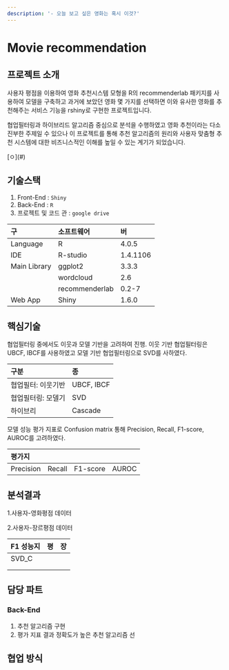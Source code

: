 ```yaml
---
description: '- 오늘 보고 싶은 영화는 혹시 이것?'
---
```


# Movie recommendation

## 프로젝트 소개

사용자 평점을 이용하여 영화 추천시스템 모형을  R의 recommenderlab 패키지를 사용하여 모델을 구축하고 과거에 보았던 영화 몇 가지를 선택하면 이와 유사한 영화를 추천해주는 서비스 기능을 rshiny로 구현한 프로젝트입니다. 

협업필터링과 하이브리드 알고리즘 중심으로 분석을 수행하였고 영화 추천이라는 다소 진부한 주제일 수 있으나 이 프로젝트를 통해 추천 알고리즘의 원리와 사용자 맞춤형 추천 시스템에 대한 비즈니스적인 이해를 높일 수 있는 계기가 되었습니다.

\[ㅇ\]\(\#\)

## 기술스택

1. Front-End : `Shiny`
2. Back-End : `R`
3. 프로젝트 및 코드 관 : `google drive`

| 구 | 소프트웨어 | 버 |
| :--- | :--- | :--- |
| Language | R | 4.0.5 |
| IDE | R-studio | 1.4.1106 |
| Main Library | ggplot2 | 3.3.3 |
|  | wordcloud | 2.6 |
|  | recommenderlab | 0.2-7 |
| Web App | Shiny | 1.6.0 |

## 핵심기술

협업필터링 중에서도 이웃과 모델 기반을 고려하여 진행. 이웃 기반 협업필터링은 UBCF, IBCF를 사용하였고 모델 기반 협업필터링으로 SVD를 사하였다.

| 구분 | 종 |
| :--- | :--- |
| 협업필터: 이웃기반 | UBCF, IBCF |
| 협업필터링: 모델기 | SVD |
| 하이브리 | Cascade |

모델 성능 평가 지표로 Confusion matrix 통해 Precision, Recall, F1-score, AUROC를 고려하였다.

| 평가지 |  |  |  |
| :--- | :--- | :--- | :--- |
| Precision | Recall | F1-score | AUROC |

## 분석결과

1.사용자-영화평점 데이터

2.사용자-장르평점 데이터

| F1 성능지 | 평 | 장 |
| :--- | :--- | :--- |
| SVD\_C |  |  |
|  |  |  |
|  |  |  |

## 담당 파트 

### Back-End

1. 추천 알고리즘 구현
2. 평가 지표 결과 정확도가 높은 추천 알고리즘 선 

## 협업 방식 




